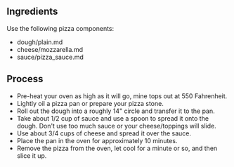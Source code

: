 ## Ingredients

Use the following pizza components:

* dough/plain.md
* cheese/mozzarella.md
* sauce/pizza_sauce.md

## Process

* Pre-heat your oven as high as it will go, mine tops out at 550 Fahrenheit.
* Lightly oil a pizza pan or prepare your pizza stone.
* Roll out the dough into a roughly 14" circle and transfer it to the pan.
* Take about 1/2 cup of sauce and use a spoon to spread it onto the dough. Don't use too much sauce or your cheese/toppings will slide.
* Use about 3/4 cups of cheese and spread it over the sauce.
* Place the pan in the oven for approximately 10 minutes.
* Remove the pizza from the oven, let cool for a minute or so, and then slice it up.
 
